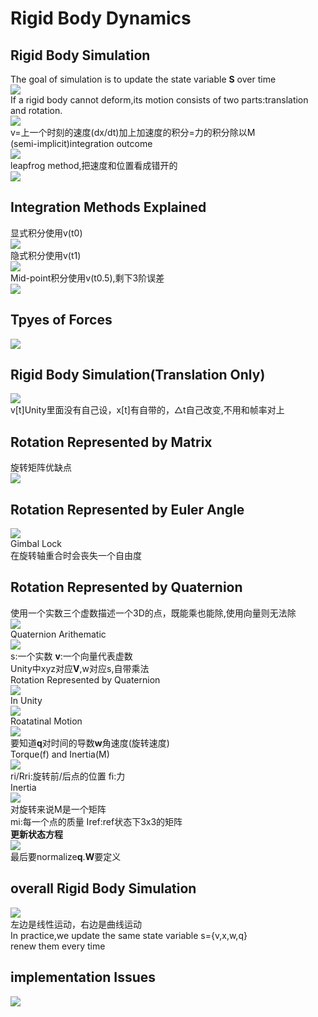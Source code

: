 # Rigid Body Dynamics
## Rigid Body Simulation
The goal of simulation is to update the state variable **S** over time<br>
![](https://github.com/ci-collection/Notes/blob/main/GAMES103/pictureA/Lecture03.png)<br>
If a rigid body cannot deform,its motion consists of two parts:translation and rotation.<br>
![](https://github.com/ci-collection/Notes/blob/main/GAMES103/pictureA/Lecture03a.png)<br>
v=上一个时刻的速度(dx/dt)加上加速度的积分=力的积分除以M<br>
(semi-implicit)integration outcome<br>
![](https://github.com/ci-collection/Notes/blob/main/GAMES103/pictureA/Lecture03e.png)<br>
leapfrog method,把速度和位置看成错开的<br>
![](https://github.com/ci-collection/Notes/blob/main/GAMES103/pictureA/Lecture03f.png)<br>
## Integration Methods Explained
显式积分使用v(t0)<br>
![](https://github.com/ci-collection/Notes/blob/main/GAMES103/pictureA/Lecture03b.png)<br>
隐式积分使用v(t1)<br>
![](https://github.com/ci-collection/Notes/blob/main/GAMES103/pictureA/Lecture03c.png)<br>
Mid-point积分使用v(t0.5),剩下3阶误差<br>
![](https://github.com/ci-collection/Notes/blob/main/GAMES103/pictureA/Lecture03d.png)<br>
## Tpyes of Forces
![](https://github.com/ci-collection/Notes/blob/main/GAMES103/pictureA/Lecture03g.png)<br>
## Rigid Body Simulation(Translation Only)
![](https://github.com/ci-collection/Notes/blob/main/GAMES103/pictureA/Lecture03h.png)<br>
v[t]Unity里面没有自己设，x[t]有自带的，△t自己改变,不用和帧率对上<br>
## Rotation Represented by Matrix
旋转矩阵优缺点<br>
![](https://github.com/ci-collection/Notes/blob/main/GAMES103/pictureA/Lecture03i.png)<br>
## Rotation Represented by Euler Angle
![](https://github.com/ci-collection/Notes/blob/main/GAMES103/pictureA/Lecture03j.png)<br>
Gimbal Lock<br>
在旋转轴重合时会丧失一个自由度<br>
## Rotation Represented by Quaternion
使用一个实数三个虚数描述一个3D的点，既能乘也能除,使用向量则无法除<br>
![](https://github.com/ci-collection/Notes/blob/main/GAMES103/pictureA/Lecture03k.png)<br>
Quaternion Arithematic<br>
![](https://github.com/ci-collection/Notes/blob/main/GAMES103/pictureA/Lecture03l.png)<br>
s:一个实数 **v**:一个向量代表虚数<br>
Unity中xyz对应**V**,w对应s,自带乘法<br>
Rotation Represented by Quaternion<br>
![](https://github.com/ci-collection/Notes/blob/main/GAMES103/pictureA/Lecture03m.png)<br>
In Unity<br>
![](https://github.com/ci-collection/Notes/blob/main/GAMES103/pictureA/Lecture03n.png)<br>
Roatatinal Motion<br>
![](https://github.com/ci-collection/Notes/blob/main/GAMES103/pictureA/Lecture03o.png)<br>
要知道**q**对时间的导数**w**角速度(旋转速度)<br>
Torque(f) and Inertia(M)<br>
![](https://github.com/ci-collection/Notes/blob/main/GAMES103/pictureA/Lecture03p.png)<br>
ri/Rri:旋转前/后点的位置 fi:力<br>
Inertia<br>
![](https://github.com/ci-collection/Notes/blob/main/GAMES103/pictureA/Lecture03q.png)<br>
对旋转来说M是一个矩阵<br>
mi:每一个点的质量 Iref:ref状态下3x3的矩阵<br>
**更新状态方程**<br>
![](https://github.com/ci-collection/Notes/blob/main/GAMES103/pictureA/Lecture03r.png)<br>
最后要normalize**q**.**W**要定义<br>
## overall Rigid Body Simulation
![](https://github.com/ci-collection/Notes/blob/main/GAMES103/pictureA/Lecture03s.png)<br>
左边是线性运动，右边是曲线运动<br>
In practice,we update the same state variable s={v,x,w,q}<br>
renew them every time<br>
## implementation Issues
![](https://github.com/ci-collection/Notes/blob/main/GAMES103/pictureA/Lecture03t.png)<br>




